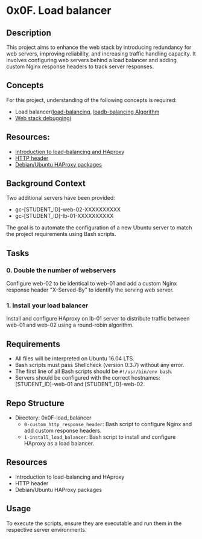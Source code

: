 # 0x0F. Load balancer

## Description
This project aims to enhance the web stack by introducing redundancy for web servers, improving reliability, and increasing traffic handling capacity. It involves configuring web servers behind a load balancer and adding custom Nginx response headers to track server responses.

## Concepts
For this project, understanding of the following concepts is required:
- Load balancer([load-balancing](https://www.thegeekstuff.com/2016/01/load-balancer-intro/), [loadb-balancing Algorithm](https://community.f5.com/kb/technicalarticles/intro-to-load-balancing-for-developers-%E2%80%93-the-algorithms/273759)
- [Web stack debuggingi]()

## Resources:
- [Introduction to load-balancing and HAproxy](https://www.digitalocean.com/community/tutorials/an-introduction-to-haproxy-and-load-balancing-concepts)
- [HTTP header](https://www.techopedia.com/definition/27178/http-header)
- [Debian/Ubuntu HAProxy packages](https://haproxy.debian.net/)

## Background Context
Two additional servers have been provided:
- gc-[STUDENT_ID]-web-02-XXXXXXXXXX
- gc-[STUDENT_ID]-lb-01-XXXXXXXXXX

The goal is to automate the configuration of a new Ubuntu server to match the project requirements using Bash scripts.

## Tasks
### 0. Double the number of webservers
Configure web-02 to be identical to web-01 and add a custom Nginx response header "X-Served-By" to identify the serving web server.

### 1. Install your load balancer
Install and configure HAproxy on lb-01 server to distribute traffic between web-01 and web-02 using a round-robin algorithm.

## Requirements
- All files will be interpreted on Ubuntu 16.04 LTS.
- Bash scripts must pass Shellcheck (version 0.3.7) without any error.
- The first line of all Bash scripts should be `#!/usr/bin/env bash`.
- Servers should be configured with the correct hostnames: [STUDENT_ID]-web-01 and [STUDENT_ID]-web-02.

## Repo Structure
- Directory: 0x0F-load_balancer
    - `0-custom_http_response_header`: Bash script to configure Nginx and add custom response headers.
    - `1-install_load_balancer`: Bash script to install and configure HAproxy as a load balancer.

## Resources
- Introduction to load-balancing and HAproxy
- HTTP header
- Debian/Ubuntu HAProxy packages

## Usage
To execute the scripts, ensure they are executable and run them in the respective server environments.
